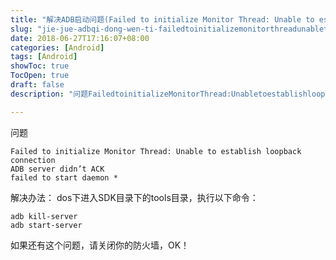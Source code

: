 ```yaml
---
title: "解决ADB启动问题(Failed to initialize Monitor Thread: Unable to establish loopback connection)"
slug: "jie-jue-adbqi-dong-wen-ti-failedtoinitializemonitorthreadunabletoestablishloopbackconnection"
date: 2018-06-27T17:16:07+08:00
categories: [Android]
tags: [Android]
showToc: true
TocOpen: true
draft: false
description: "问题FailedtoinitializeMonitorThread:Unabletoestablishloopbackc"

---
```

                
问题
```
Failed to initialize Monitor Thread: Unable to establish loopback connection
ADB server didn’t ACK
failed to start daemon *
```


<!--more-->


解决办法：
dos下进入SDK目录下的tools目录，执行以下命令：
```
adb kill-server
adb start-server
```
如果还有这个问题，请关闭你的防火墙，OK！